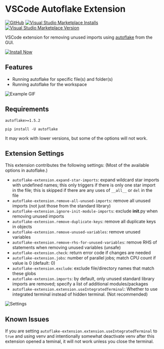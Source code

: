 # VSCode Autoflake Extension

[![GitHub](https://img.shields.io/github/license/34j/vscode-autoflake-extension?logo=github&logoColor=%23181717)](https://github.com/34j/vscode-autoflake-extension)
[![Visual Studio Marketplace Installs](https://img.shields.io/visual-studio-marketplace/i/mikoz.autoflake-extension?logo=visual-studio-code&logoColor=%23007ACC)](https://marketplace.visualstudio.com/items?itemName=mikoz.autoflake-extension)
[![Visual Studio Marketplace Version](https://img.shields.io/visual-studio-marketplace/v/mikoz.autoflake-extension)](https://marketplace.visualstudio.com/items?itemName=mikoz.autoflake-extension)

VSCode extension for removing unused imports using [autoflake](https://github.com/PyCQA/autoflake) from the GUI.

[![Install Now](https://img.shields.io/badge/-Install%20Now-107C10?style=for-the-badge&logo=visualstudiocode)](https://marketplace.visualstudio.com/items?itemName=mikoz.autoflake-extension)

## Features

- Running autoflake for specific file(s) and folder(s)
- Running autoflake for the workspace

![Example GIF](https://raw.githubusercontent.com/34j/vscode-autoflake-extension/main/images/Example.gif)

## Requirements

`autoflake>=1.5.2`

```shell
pip install -U autoflake
```

It may work with lower versions, but some of the options will not work.

## Extension Settings

This extension contributes the following settings: (Most of the available options in autoflake.)

- `autoflake-extension.expand-star-imports`: expand wildcard star imports with undefined names; this only triggers if there is only one star import in the file; this is skipped if there are any uses of `__all__` or `del` in the file
- `autoflake-extension.remove-all-unused-imports`: remove all unused imports (not just those from the standard library)
- `autoflake-extension.ignore-init-module-imports`: exclude __init__.py when removing unused imports
- `autoflake-extension.remove-duplicate-keys`: remove all duplicate keys in objects
- `autoflake-extension.remove-unused-variables`: remove unused variables
- `autoflake-extension.remove-rhs-for-unused-variables`: remove RHS of statements when removing unused variables (unsafe)
- `autoflake-extension.check`: return error code if changes are needed
- `autoflake-extension.jobs`: number of parallel jobs; match CPU count if value is 0 (default: 0)
- `autoflake-extension.exclude`: exclude file/directory names that match these globs
- `autoflake-extension.imports`: by default, only unused standard library imports are removed; specify a list of additional modules/packages
- `autoflake-extension.extension.useIntegratedTerminal`: Whether to use integrated terminal instead of hidden terminal. (Not recommended)

![Settings](https://raw.githubusercontent.com/34j/vscode-autoflake-extension/main/images/Settings.png)

## Known Issues

If you are setting `autoflake-extension.extension.useIntegratedTerminal` to `true` and using venv and intentionally somewhat deactivate venv after this extension opened a teminal, it will not work unless you close the terminal.

